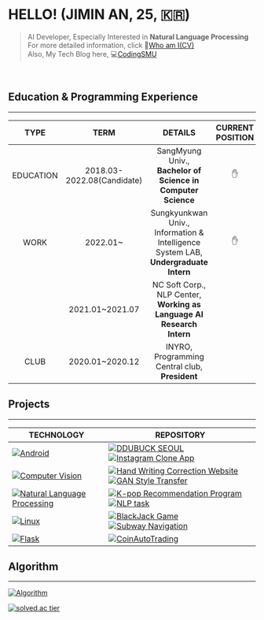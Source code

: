 
# HELLO! (JIMIN AN, 25, 🇰🇷)
> AI Developer, Especially Interested in **Natural Language Processing**<br>
> For more detailed information, click 💁[Who am I(CV)](https://codingsmu.tistory.com/m/80)<br>
> Also, My Tech Blog here,  💻[CodingSMU](https://codingsmu.tistory.com/)<br>
<br>

## Education & Programming Experience
--------------------------------
|  TYPE    | TERM     |  DETAILS   |  CURRENT POSITION |
| :----: | :----: | :----: | :----: |
| EDUCATION    |  2018.03-2022.08(Candidate)    |  SangMyung Univ., <br> **Bachelor of Science in Computer Science**    | ✋ |
| WORK     |   2022.01~   |  Sungkyunkwan Univ., <br>Information & Intelligence System LAB, <br>**Undergraduate Intern** | ✋ |
|      |   2021.01~2021.07   |  NC Soft Corp., NLP Center, <br>**Working as Language AI Research Intern** | |
| CLUB    |    2020.01~2020.12  | INYRO, Programming Central club, <br>**President**     | |


## Projects
----------------------------


| **TECHNOLOGY**                                             | REPOSITORY                                         |
| ------------------------------------------------------------ | ------------------------------------------------------------ |
| [![Android](https://img.shields.io/static/v1?label=&message=Android&color=~&logo=android&logoColor=FFFFFF)](https://developer.android.com/) | [![DDUBUCK SEOUL](https://img.shields.io/static/v1?label=&message=DDUBUCK_SEOUL&color=000605&logo=github&logoColor=FFFFFF&labelColor=000605)](https://github.com/jiminAn/DDUBUCK_SEOUL) [![Instagram Clone App](https://img.shields.io/static/v1?label=&message=Instagram_Clone_App&color=000605&logo=github&logoColor=FFFFFF&labelColor=000605)](https://github.com/jiminAn/instargram_copy_project) |
| [![Computer Vision](https://img.shields.io/static/v1?label=&message=CV&color=3178C6&logo=python&logoColor=FFFFFF)](https://www.python.org/) | [![Hand Writing Correction Website](https://img.shields.io/static/v1?label=&message=Hand_Writing_Correction_Website&color=000605&logo=github&logoColor=FFFFFF&labelColor=000605)](https://github.com/jiminAn/hand_writing_correction_website)  [![GAN Style Transfer](https://img.shields.io/static/v1?label=&message=GAN_Style_Transfer&color=000605&logo=github&logoColor=FFFFFF&labelColor=000605)](https://github.com/jiminAn/GAN-style-transfer)|
| [![Natural Language Processing](https://img.shields.io/static/v1?label=&message=NLP&color=3178C6&logo=python&logoColor=FFFFFF)](https://www.python.org/) | [![K-pop Recommendation Program](https://img.shields.io/static/v1?label=&message=Kpop_Recommendation_Program&color=000605&logo=github&logoColor=FFFFFF&labelColor=000605)](https://github.com/jiminAn/Kpop_NLP_Project) [![NLP task](https://img.shields.io/static/v1?label=&message=NLP_Task&color=000605&logo=github&logoColor=FFFFFF&labelColor=000605)](https://github.com/nc-nlp/nlp_task) |
| [![Linux](https://img.shields.io/static/v1?label=&message=Linux&color=F1E05A&logo=linux&logoColor=FFFFFF)](https://www.kernel.org/)| [![BlackJack Game](https://img.shields.io/static/v1?label=&message=BlackJack_Game&color=000605&logo=github&logoColor=FFFFFF&labelColor=000605)](https://github.com/jiminAn/SOCKET_Blackjack_game)  [![Subway Navigation](https://img.shields.io/static/v1?label=&message=Subway_Navigation&color=000605&logo=github&logoColor=FFFFFF&labelColor=000605)](https://github.com/jiminAn/Subway_navigation)|
| [![Flask](https://img.shields.io/static/v1?label=&message=Flask&color=FF0000&logo=Flask&logoColor=FFFFFF)](https://www.kernel.org/)| [![CoinAutoTrading](https://img.shields.io/static/v1?label=&message=CoinAutoTrading&color=000605&logo=github&logoColor=FFFFFF&labelColor=000605)](https://github.com/jiminAn/Coin_Auto_Trading)|




## Algorithm
---------------------------
 [![Algorithm](https://img.shields.io/static/v1?label=&message=Algorithm&color=000605&logo=github&logoColor=FFFFFF&labelColor=000605)](https://github.com/jiminAn/Algorithm)<br> 

[![solved.ac tier](http://mazassumnida.wtf/api/v2/generate_badge?boj=als398)](https://solved.ac/als398)

